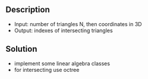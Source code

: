 ## Description

 - Input: number of triangles N, then coordinates in 3D
 - Output: indexes of intersecting triangles

 

## Solution
- implement some linear algebra classes
- for intersecting use octree

